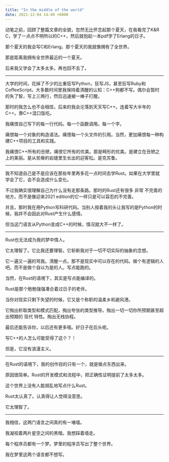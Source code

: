 ```yaml
---
title: "In the middle of the world"
date: 2021-12-04 14:49 +0800
---
```

<!-- more -->

动笔之前，回顾了整篇文章的全貌，忽然无比怀念起那个夏天，在我看完了K&R C，学了一点点不明所以的C++，然后就抱起一本pdf学了Erlang的日子。

那个夏天的我会写C和Erlang。那个夏天的我就像拥有了全世界。

那是距离我拥有全世界最近的一个夏天。

后来我又学会了太多太多。再也回不去了。

----

大学的时间，花掉了不少的比重狂写Python，狂写JS，甚至狂写Ruby和CoffeeScript。大多数时间里我保持着清醒的认知：C++狗都不写。偶尔会暂时的失了智，写上三两行，然后迅速被一棒子打醒。

那时的我怎么也不会相信，后来的我会沦落到天天写C++。连着写大半年的C++。靠C++混口饭吃。

我痛恨自己写下的每一行代码。每一个函数调用。每一个字。

痛恨每一个对象的构造语法。痛恨每一个头文件的引用。当然，更加痛恨每一种构建C++项目的工具和实践。

我痛恨C++所有的丑陋，痛恨它所有的优美。那是畸形的优美。是建立在丑陋之上的美丽。是从贫瘠的岩缝里生长出的迎客松。是克苏鲁。

----

我不知道自己是不是应该在那些年里再多花一点时间去学Rust。如果在大学里就学会了它，会不会造成什么变化。

不过我确实很理解自己为什么没有走那条路。那时的Rust还有很多 非常 不完善的地方，而不是像迎来2021 edition的它一样只是可以容忍的不完善。

并且，那时我在用Python写科研代码。当别人按着我的头让我写的是Python的时候，我并不会因此对Rust产生什么感情。

但当这门语言从Python变成C++的时候，情况就大不一样了。

----

Rust也无法成为我的梦中情人。

它太理智了。它比我还要理智。它斩断我对于一切不切实际的抽象的念想。

它一遍又一遍的骂我。清醒一点。那不是现实中可以存在的代码。做个有逻辑的人吧。而不是做个自以为是的人。写点能跑的。

当然，在Rust的语境下，其实是写点能编译的。

Rust是那个勉勉强强凑合着过日子的老伴。

当你对现实只剩下失望的时候，它又是个称职的温柔乡和避风港。

它掏出析取类型和模式匹配，掏出夸张的类型推导。掏出一切一切你所预期甚至超出预期的 现代 特性。掏出无栈协程。

最后还能告诉你，以后还有更多哦。好日子在后头呢。

写C++的人怎么可能受得了这个？！

但是，它没有浪漫主义。

----

在Rust的语境下，我的创作目的只有一个，就是做点东西出来。

原因很简单。Rust的开发模式和流程中，把正确性证明提前了太多太多。

这个世界上没有人能胡乱地写点什么Rust。

Rust太认真了。认真得让人觉得没意思。

它太理智了。

----

我相信，这两门语言之间真的有一堵墙。

我凝视着两片星空之间的黑暗。我想踩着墙走。

每个程序员都有一个梦。梦里的程序员写出了整个世界。

我在梦里这两个语言都不想写。
